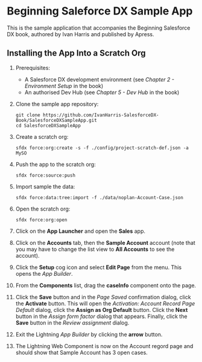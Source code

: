 # Beginning Saleforce DX Sample App

This is the sample application that accompanies the Beginning Salesforce DX book, authored by Ivan Harris and published by Apress.

## Installing the App Into a Scratch Org

1. Prerequisites:

    - A Salesforce DX development environment (see *Chapter 2 - Environment Setup* in the book)
    - An authorised Dev Hub (see *Chapter 5 - Dev Hub* in the book)

1. Clone the sample app repository:

    ```
    git clone https://github.com/IvanHarris-SalesforceDX-Book/SalesforceDXSampleApp.git
    cd SalesforceDXSampleApp
    ```

1. Create a scratch org:

    ```
    sfdx force:org:create -s -f ./config/project-scratch-def.json -a MySO
    ```

1. Push the app to the scratch org:

    ```
    sfdx force:source:push
    ```

1. Import sample the data:

    ```
    sfdx force:data:tree:import -f ./data/noplan-Account-Case.json
    ```

1. Open the scratch org:

    ```
    sfdx force:org:open
    ```

1. Click on the **App Launcher** and open the **Sales** app.

1. Click on the **Accounts** tab, then the **Sample Account** account (note that you may have to change the list view to **All Accounts** to see the account).

1. Click the **Setup** cog icon and select **Edit Page** from the menu. This opens the *App Builder*.

1. From the **Components** list, drag the **caseInfo** component onto the page.

1. Click the **Save** button and in the *Page Saved* confirmation dialog, click the **Activate** button. This will open the *Activation: Account Record Page Default* dialog, click the **Assign as Org Default** button. Click the **Next** button in the *Assign form factor* dialog that appears. Finally, click the **Save** button in the *Review assignment* dialog.

1. Exit the Lightning *App Builder* by clicking the **arrow** button.

1. The Lightning Web Component is now on the Account regord page and should show that Sample Account has 3 open cases.
